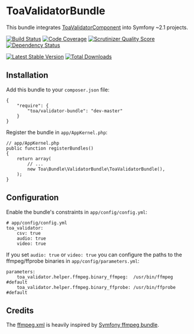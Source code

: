 ToaValidatorBundle
==================

This bundle integrates [ToaValidatorComponent](https://github.com/toaotc/Validator) into Symfony ~2.1 projects.

[build]: https://travis-ci.org/toaotc/ValidatorBundle
[coverage]: https://scrutinizer-ci.com/g/toaotc/ValidatorBundle/
[quality]: https://scrutinizer-ci.com/g/toaotc/ValidatorBundle/
[package]: https://packagist.org/packages/toa/validator-bundle
[dependency]: https://www.versioneye.com/user/projects/5259cef7632bac4ffe001212

[![Build Status](https://travis-ci.org/toaotc/ValidatorBundle.png)][build]
[![Code Coverage](https://scrutinizer-ci.com/g/toaotc/ValidatorBundle/badges/coverage.png?s=978032b3d96139a18865d5ce83ab0fd13a759707)][coverage]
[![Scrutinizer Quality Score](https://scrutinizer-ci.com/g/toaotc/ValidatorBundle/badges/quality-score.png?s=c7f029e4aebe6dfb6cddec7063c2033c1e30e1b8)][quality]
[![Dependency Status](https://www.versioneye.com/user/projects/5259cef7632bac4ffe001212/badge.png)][dependency]

[![Latest Stable Version](https://poser.pugx.org/toa/validator-bundle/v/stable.png "Latest Stable Version")][package]
[![Total Downloads](https://poser.pugx.org/toa/validator-bundle/downloads.png "Total Downloads")][package]

## Installation ##

Add this bundle to your `composer.json` file:

    {
        "require": {
            "toa/validator-bundle": "dev-master"
        }
    }

Register the bundle in `app/AppKernel.php`:

    // app/AppKernel.php
    public function registerBundles()
    {
        return array(
            // ...
            new Toa\Bundle\ValidatorBundle\ToaValidatorBundle(),
        );
    }

## Configuration ##

Enable the bundle's constraints in `app/config/config.yml`:

    # app/config/config.yml
    toa_validator:
        csv: true
        audio: true
        video: true

If you set `audio: true` or `video: true` you can configure the paths to the ffmpeg/ffprobe binaries in `app/config/parameters.yml`:

    parameters:
        toa_validator.helper.ffmpeg.binary_ffmpeg:  /usr/bin/ffmpeg  #default
        toa_validator.helper.ffmpeg.binary_ffprobe: /usr/bin/ffprobe #default

## Credits ##

The [ffmpeg.xml](Resources/config/ffmpeg.xml) is heavily inspired by [Symfony ffmpeg bundle](https://github.com/pulse00/ffmpeg-bundle).